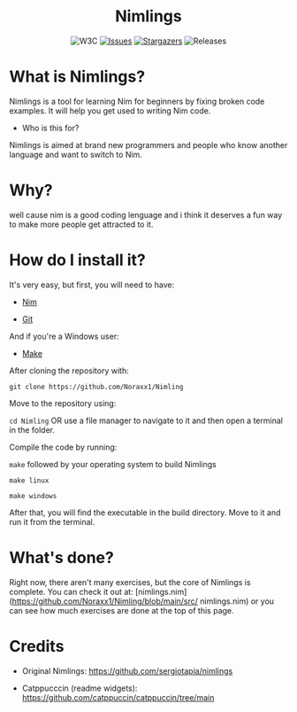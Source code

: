 
<h1 align="center">Nimlings</h1>
<p align="center">
<img  src="https://img.shields.io/badge/Exercises-5-e5c890?logo=w3c&logoColor=fff&style=for-the-badge&labelColor=302D41"  alt="W3C"></a>
<a  href="https://github.com/Noraxx1/Nimling/issues">
<img  alt="Issues"  src="https://img.shields.io/github/issues/Noraxx1/Nimling?style=for-the-badge&logo=gitbook&color=B5E8E0&logoColor=D9E0EE&labelColor=302D41"></a>
<a  href="https://discord.com/servers/907385605422448742">
<img  alt="Stargazers"  src="https://img.shields.io/github/stars/Noraxx1/nimling?style=for-the-badge&logo=starship&color=C9CBFF&logoColor=D9E0EE&labelColor=302D41"></a>
<img  alt="Releases"  src="https://img.shields.io/badge/version-V1.0.4-A6DA95?style=for-the-badge&logo=github&color=F2CDCD&logoColor=D9E0EE&labelColor=302D41"/></a>
</p>

  

# What is Nimlings?

Nimlings is a tool for learning Nim for beginners by fixing broken code examples. It will help you get used to writing Nim code.

  

- Who is this for?

Nimlings is aimed at brand new programmers and people who know another language and want to switch to Nim.


# Why?
well cause nim is a good coding lenguage and i think it deserves a fun way to make more people get attracted to it.


# How do I install it?

  

It's very easy, but first, you will need to have:

  

-  [Nim](https://nim-lang.org/install.html)

-  [Git](https://git-scm.com/downloads)

  

And if you're a Windows user:

-  [Make](https://gnuwin32.sourceforge.net/packages/make.htm)

  

After cloning the repository with:

`git clone https://github.com/Noraxx1/Nimling`

  

Move to the repository using:

`cd Nimling` OR use a file manager to navigate to it and then open a terminal in the folder.

  

Compile the code by running:

`make` followed by your operating system to build Nimlings

  

`make linux`

`make windows`

  

After that, you will find the executable in the build directory. Move to it and run it from the terminal.

  

# What's done?

Right now, there aren't many exercises, but the core of Nimlings is complete. You can check it out at: [nimlings.nim](https://github.com/Noraxx1/Nimling/blob/main/src/
nimlings.nim) or you can see how much exercises are done at the top of this page.

  

# Credits

- Original Nimlings: https://github.com/sergiotapia/nimlings

- Catppucccin (readme widgets): https://github.com/catppuccin/catppuccin/tree/main